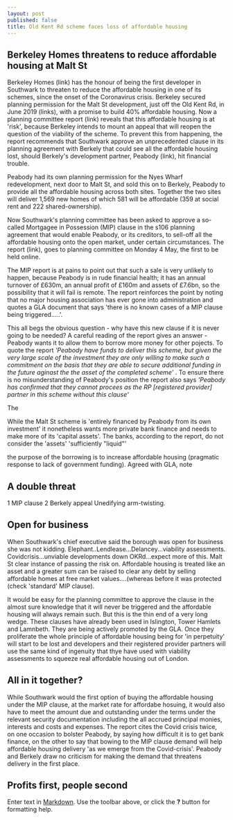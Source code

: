 ```yaml
---
layout: post
published: false
title: Old Kent Rd scheme faces loss of affordable housing
---
```

## Berkeley Homes threatens to reduce affordable housing at Malt St

Berkeley Homes (link) has the honour of being the first developer in Southwark  to threaten to reduce the affordable housing in one of its schemes, since the onset of the Coronavirus crisis.  Berkeley secured planning permission for the Malt St development, just off the Old Kent Rd, in June 2019 (links), with a promise to build 40% affordable housing.  Now a planning committee report (link) reveals that this affordable housing is at 'risk', because Berkeley intends to mount an appeal that will reopen the question of the viability of the scheme.  To prevent this from happening, the report recommends that Southwark approve an unprecedented clause in its planning agreement with Berkely that could see all the affordable housing lost, should Berkely's development partner, Peabody (link), hit financial trouble.

Peabody had its own planning permission for the Nyes Wharf redevelopment, next door to Malt St, and sold this on to Berkely, Peabody to provide  all the affordable housing across both sites.  Together the two sites will deliver 1,569 new homes of which 581 will be affordable (359 at social rent and 222 shared-ownership).

Now Southwark's planning committee has been asked to approve a so-called Mortgagee in Possession (MIP) clause in the s106 planning agreement that would enable Peabody, or its creditors, to sell-off all the affordable housing onto the open market, under certain circumstances.  The report (link), goes to planning committee on Monday 4 May, the first to be held online.

The MIP report is at pains to point out that such a sale is very unlikely to happen, because Peabody is in rude financial health; it has an annual turnover of £630m, an annual profit of £160m and assets of £7.6bn, so the possibility that it will fail is remote.  The report reinforces the point by noting that no major housing association has ever gone into administration and quotes a GLA document that says 'there is no known cases of a MIP clause being triggered.....'.

This all begs the obvious question - why have this new clause if it is never going to be needed?
A careful reading of the report gives an answer - Peabody wants it to allow them to borrow more money for other pojects.  To quote the report _'Peabody have funds to deliver this scheme, but given the very large scale of the investment they are only willing to make such a commitment on the basis that they are able to secure additional funding in the future aginast the the asset of the completed scheme'_ . To ensure there is no misunderstanding of Peabody's position the report also says _'Peabody has confirmed that they cannot procees as the RP [registered provider] partner in this scheme without this clause'_

The 



While the Malt St scheme is 'entirely financed by Peabody from its own investment' it nonetheless wants more private bank finance and needs to make more of its 'capital assets'. The banks, according to the report, do not consider the 'assets' 'sufficiently "liquid"'

the purpose of the borrowing is to increase affordable housing (pragmatic response to lack of government funding).  Agreed with GLA, note

## A double threat
1 MIP clause 2 Berkely appeal
Unedifying arm-twisting.


## Open for business

When Southwark's chief executive said the borough was open for business she was not kidding. Elephant..Lendlease...Delancey...viability assessments.  Covidcrisis...unviable developments down OKRd...expect more of this.  Malt St clear instance of passing the risk on.  Affordable housing is treated like an asset and a greater sum can be raised to clear any debt by selling affordable homes at free market values....(whereas before it was protected (check 'standard' MIP clause).

It would be easy for the planning committee to approve the clause in the almost sure knowledge that it will never be triggered and the affordable housing will always remain such.  But this is the thin end of a very long wedge.  These clauses have already been used in Islington, Tower Hamlets and Lamnbeth.  They are being actively promoted by the GLA.  Once they proliferate the whole principle of affordable housing being for 'in perpetuity' will start to be lost and developers and their registered provider partners will use the same kind of ingenuity that thye have used with viability assessments to squeeze real affordable housing out of London.



## All in it together?

While Southwark would the first option of buying the affordable housing under the MIP clause, at the market rate for affordabe hosuing, it would also have to meet the amount due and outstanding under the terms under the relevant security documentation including the all accrued principal monies, interests and costs and expenses. The report cites the Covid crisis twice, on one occasion to bolster Peabody, by saying how difficult it is to get bank finance, on the other to say that bowing to the MIP clause demand will help affordable housing delivery 'as we emerge from the Covid-crisis'.  Peabody and Berkely draw no criticism for making the demand that threatens delivery in the first place.

## Profits first, people second


Enter text in [Markdown](http://daringfireball.net/projects/markdown/). Use the toolbar above, or click the **?** button for formatting help.
